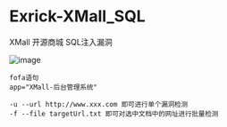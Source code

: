 # Exrick-XMall_SQL
XMall 开源商城 SQL注入漏洞

![image](https://github.com/user-attachments/assets/633a3ecc-4926-422d-9952-303804726811)

```
fofa语句
app="XMall-后台管理系统"

-u --url http://www.xxx.com 即可进行单个漏洞检测
-f --file targetUrl.txt 即可对选中文档中的网址进行批量检测
```

